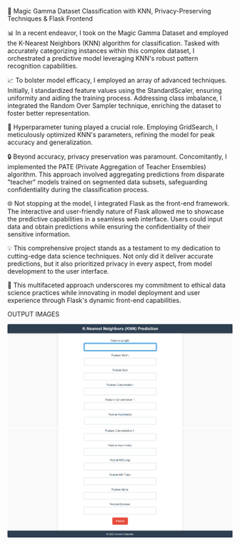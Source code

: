 🌟 Magic Gamma Dataset Classification with KNN, Privacy-Preserving Techniques & Flask Frontend

📊 In a recent endeavor, I took on the Magic Gamma Dataset and employed the K-Nearest Neighbors (KNN) algorithm for classification. Tasked with accurately categorizing instances within this complex dataset, I orchestrated a predictive model leveraging KNN's robust pattern recognition capabilities.

📈 To bolster model efficacy, I employed an array of advanced techniques. Initially, I standardized feature values using the StandardScaler, ensuring uniformity and aiding the training process. Addressing class imbalance, I integrated the Random Over Sampler technique, enriching the dataset to foster better representation.

🎯 Hyperparameter tuning played a crucial role. Employing GridSearch, I meticulously optimized KNN's parameters, refining the model for peak accuracy and generalization.

🔒 Beyond accuracy, privacy preservation was paramount. Concomitantly, I implemented the PATE (Private Aggregation of Teacher Ensembles) algorithm. This approach involved aggregating predictions from disparate "teacher" models trained on segmented data subsets, safeguarding confidentiality during the classification process.

🌐 Not stopping at the model, I integrated Flask as the front-end framework. The interactive and user-friendly nature of Flask allowed me to showcase the predictive capabilities in a seamless web interface. Users could input data and obtain predictions while ensuring the confidentiality of their sensitive information.

💡 This comprehensive project stands as a testament to my dedication to cutting-edge data science techniques. Not only did it deliver accurate predictions, but it also prioritized privacy in every aspect, from model development to the user interface.

🚀 This multifaceted approach underscores my commitment to ethical data science practices while innovating in model deployment and user experience through Flask's dynamic front-end capabilities.

OUTPUT IMAGES 

![plot](images/image1.png)
![plot](images/image2.png)


